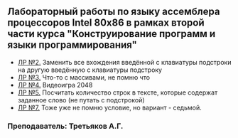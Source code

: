 ## Лабораторный работы по языку ассемблера процессоров Intel 80х86 в рамках второй части курса "Конструирование программ и языки программирования"

- [ЛР №2.](https://github.com/valerycadovic/Assembly_Labs/blob/master/Lab2_.asm) Заменить все вхождения введённой с клавиатуры подстроки на другую введённую с клавиатуры подстроку
- [ЛР №3.](https://github.com/valerycadovic/Assembly_Labs/blob/master/Lab3.asm) Что-то с массивами, не помню что
- [ЛР №4.](https://github.com/valerycadovic/Assembly_Labs/blob/master/Lab4.asm) Видеоигра 2048
- [ЛР №5.](https://github.com/valerycadovic/Assembly_Labs/blob/master/lab5_words_not_sbstr.asm) Посчитать количество строк в тексте, которые содержат заданное слово (не путать с подстрокой)
- [ЛР №7.](https://github.com/valerycadovic/Assembly_Labs/blob/master/lab7.asm) Тоже уже не помню условие, но вариант - седьмой.

### Преподаватель: Третьяков А.Г.
